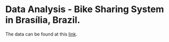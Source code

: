Data Analysis - Bike Sharing System in Brasília, Brazil.
========================================================

The data can be found at this
[link](http://www.dados.df.gov.br/dataset/viagens-feitas-com-o-sistema-de-bicicletas-compartilhadas-do-distrito-federal).
